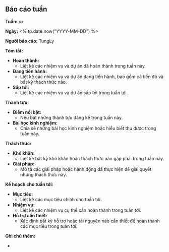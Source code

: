 
## Báo cáo tuần

**Tuần:** xx

**Ngày:** <% tp.date.now("YYYY-MM-DD") %>

**Người báo cáo:**  TungLy

**Tóm tắt:**

* **Hoàn thành:** 
	* Liệt kê các nhiệm vụ và dự án đã hoàn thành trong tuần này.
* **Đang tiến hành:** 
	* Liệt kê các nhiệm vụ và dự án đang tiến hành, bao gồm cả tiến độ và bất kỳ thách thức nào.
* **Sắp tới:** 
	* Liệt kê các nhiệm vụ và dự án sắp tới trong tuần tới.

**Thành tựu:**

* **Điểm nổi bật:** 
	* Nêu bật những thành tựu đáng kể trong tuần này.
* **Bài học kinh nghiệm:** 
	* Chia sẻ những bài học kinh nghiệm hoặc hiểu biết thu được trong tuần này.

**Thách thức:**

* **Khó khăn:** 
	* Liệt kê bất kỳ khó khăn hoặc thách thức nào gặp phải trong tuần này.
* **Giải pháp:** 
	* Mô tả các giải pháp hoặc hành động đã thực hiện để giải quyết những thách thức này.


**Kế hoạch cho tuần tới:**

* **Mục tiêu:** 
	* Liệt kê các mục tiêu chính cho tuần tới.
* **Nhiệm vụ:** 
	* Liệt kê các nhiệm vụ cụ thể cần hoàn thành trong tuần tới.
* **Hỗ trợ cần thiết:** 
	* Xác định bất kỳ hỗ trợ hoặc tài nguyên nào cần thiết để hoàn thành các mục tiêu trong tuần tới.

**Ghi chú thêm:**

* 